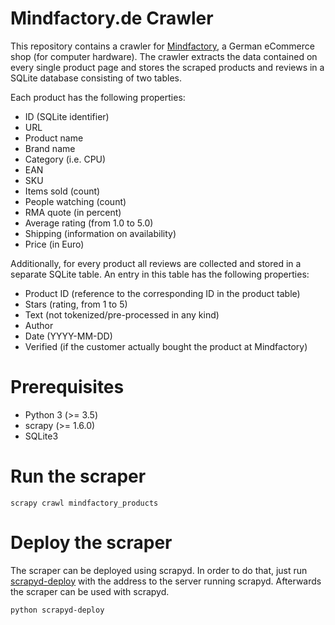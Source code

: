 # Mindfactory.de Crawler
This repository contains a crawler for [Mindfactory](https://www.mindfactory.de), a German eCommerce shop (for computer hardware).
The crawler extracts the data contained on every single product page and stores the scraped products and reviews in a SQLite database consisting of two tables.  

Each product has the following properties:  
* ID (SQLite identifier)
* URL
* Product name
* Brand name
* Category (i.e. CPU)
* EAN
* SKU
* Items sold (count)
* People watching (count)
* RMA quote (in percent)
* Average rating (from 1.0 to 5.0)
* Shipping (information on availability)
* Price (in Euro)  

Additionally, for every product all reviews are collected and stored in a separate SQLite table. An entry in this table has the following properties:
* Product ID (reference to the corresponding ID in the product table)
* Stars (rating, from 1 to 5)
* Text (not tokenized/pre-processed in any kind)
* Author
* Date (YYYY-MM-DD)
* Verified (if the customer actually bought the product at Mindfactory)

# Prerequisites  
* Python 3 (>= 3.5)
* scrapy (>= 1.6.0)
* SQLite3

# Run the scraper  
    scrapy crawl mindfactory_products
    
# Deploy the scraper
The scraper can be deployed using scrapyd. In order to do that, just run [scrapyd-deploy](https://github.com/scrapy/scrapyd-client#scrapyd-deploy)
with the address to the server running scrapyd. Afterwards the scraper can be used with scrapyd.

    python scrapyd-deploy    
